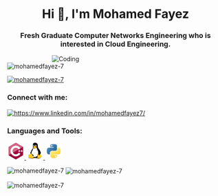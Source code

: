 <h1 align="center">Hi 👋, I'm Mohamed Fayez</h1>
<h3 align="center">Fresh Graduate Computer Networks Engineering who is interested in Cloud Engineering.</h3>
<img align="right" alt="Coding" width="400" src="https://giphy.com/gifs/cool-okay-hacker-gLcUG7QiR0jpMzoNUu/fullscreen">
<p align="left"> <img src="https://komarev.com/ghpvc/?username=mohamedfayez-7&label=Profile%20views&color=0e75b6&style=flat" alt="mohamedfayez-7" /> </p>

<p align="left"> <a href="https://github.com/ryo-ma/github-profile-trophy"><img src="https://github-profile-trophy.vercel.app/?username=mohamedfayez-7" alt="mohamedfayez-7" /></a> </p>

<h3 align="left">Connect with me:</h3>
<p align="left">
<a href="https://linkedin.com/in/https://www.linkedin.com/in/mohamedfayez7/" target="blank"><img align="center" src="https://raw.githubusercontent.com/rahuldkjain/github-profile-readme-generator/master/src/images/icons/Social/linked-in-alt.svg" alt="https://www.linkedin.com/in/mohamedfayez7/" height="30" width="40" /></a>
</p>

<h3 align="left">Languages and Tools:</h3>
<p align="left"> <a href="https://www.w3schools.com/cpp/" target="_blank" rel="noreferrer"> <img src="https://raw.githubusercontent.com/devicons/devicon/master/icons/cplusplus/cplusplus-original.svg" alt="cplusplus" width="40" height="40"/> </a> <a href="https://www.linux.org/" target="_blank" rel="noreferrer"> <img src="https://raw.githubusercontent.com/devicons/devicon/master/icons/linux/linux-original.svg" alt="linux" width="40" height="40"/> </a> <a href="https://www.python.org" target="_blank" rel="noreferrer"> <img src="https://raw.githubusercontent.com/devicons/devicon/master/icons/python/python-original.svg" alt="python" width="40" height="40"/> </a> </p>

<p><img align="left" src="https://github-readme-stats.vercel.app/api/top-langs?username=mohamedfayez-7&show_icons=true&locale=en&layout=compact" alt="mohamedfayez-7" /></p>

<p>&nbsp;<img align="center" src="https://github-readme-stats.vercel.app/api?username=mohamedfayez-7&show_icons=true&locale=en" alt="mohamedfayez-7" /></p>

<p><img align="center" src="https://github-readme-streak-stats.herokuapp.com/?user=mohamedfayez-7&" alt="mohamedfayez-7" /></p>
